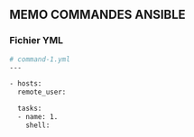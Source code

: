 ## MEMO COMMANDES ANSIBLE

### Fichier YML

```bash
# command-1.yml
---

- hosts: 
  remote_user:

  tasks:
  - name: 1.
    shell:

```
